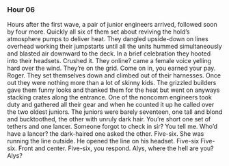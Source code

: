 ### Hour 06
Hours after the first wave, a pair of junior engineers arrived, followed soon by four more. Quickly all six of them set about reviving the hold’s atmosphere pumps to deliver heat. They dangled upside-down on lines overhead working their jumpstarts until all the units hummed simultaneously and blasted air downward to the deck. In a brief celebration they hooted into their headsets.
Crushed it.
They online? came a female voice yelling hard over the wind.
They’re on the grid. Come on in, you earned your pay.
Roger.
They set themselves down and climbed out of their harnesses. Once out they were nothing more than a lot of skinny kids. The grizzled builders gave them funny looks and thanked them for the heat but went on anyways stacking crates along the entrance. One of the noncomm engineers took duty and gathered all their gear and when he counted it up he called over the two oldest juniors. The juniors were barely seventeen, one tall and blond and bucktoothed, the other with unruly dark hair.
You’re short one set of tethers and one lancer.
Someone forgot to check in sir?
You tell me.
Who’d have a lancer? the dark-haired one asked the other.
Five-six. She was running the line outside.
He opened the line on his headset. Five-six Five-six. Front and center.
Five-six, you respond.
Alys, where the hell are you?
Alys?
